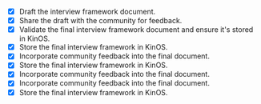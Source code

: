 - [x] Draft the interview framework document.
- [x] Share the draft with the community for feedback. 
- [x] Validate the final interview framework document and ensure it's stored in KinOS. 
- [x] Store the final interview framework in KinOS. 
- [x] Incorporate community feedback into the final document.
- [x] Store the final interview framework in KinOS.
- [x] Incorporate community feedback into the final document. 
- [x] Incorporate community feedback into the final document.
- [x] Store the final interview framework in KinOS.